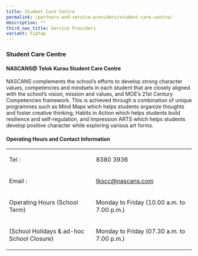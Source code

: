 ```yaml
---
title: Student Care Centre
permalink: /partners-and-service-providers/student-care-centre/
description: ""
third_nav_title: Service Providers
variant: tiptap
---
```

<h3><strong>Student Care Centre</strong></h3>
<h4><strong>NASCANS@ Telok Kurau Student Care Centre</strong></h4>
<p>NASCANS complements the school’s efforts to develop strong character values,
competencies and mindsets in each student that are closely aligned with
the school’s vision, mission and values, and MOE’s 21st Century Competencies
framework. This is achieved through a combination of unique programmes
such as Mind Maps which helps students organize thoughts and foster creative
thinking, Habits in Action which helps students build resilience and self-regulation,
and Impression ARTS which helps students develop positive character while
exploring various art forms.</p>
<h4><strong>Operating Hours and Contact Information</strong></h4>
<table>
<tbody>
<tr>
<td rowspan="1" colspan="1">
<p>Tel :</p>
</td>
<td rowspan="1" colspan="1">
<p>8380 3936</p>
</td>
</tr>
<tr>
<td rowspan="1" colspan="1">
<p>Email :</p>
</td>
<td rowspan="1" colspan="1">
<p><a href="mailto:tkscc@nascans.com" rel="noopener noreferrer nofollow" target="_blank">tkscc@nascans.com</a>
</p>
</td>
</tr>
<tr>
<td rowspan="1" colspan="1">
<p>Operating Hours (School Term)</p>
</td>
<td rowspan="1" colspan="1">
<p>Monday to Friday (10.00 a.m. to 7.00 p.m.)</p>
</td>
</tr>
<tr>
<td rowspan="1" colspan="1">
<p>(School Holidays &amp; ad-hoc School Closure)</p>
</td>
<td rowspan="1" colspan="1">
<p>Monday to Friday (07.30 a.m. to 7.00 p.m.)</p>
</td>
</tr>
</tbody>
</table>
<p></p>